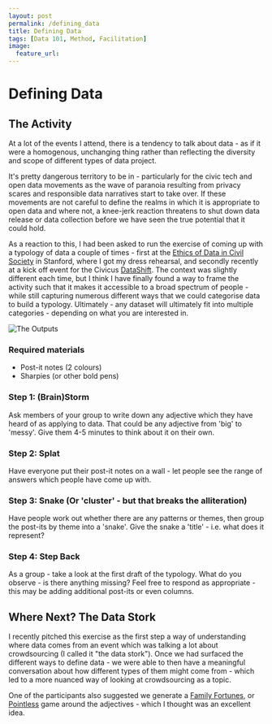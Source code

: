 ```yaml
---
layout: post
permalink: /defining_data
title: Defining Data 
tags: [Data 101, Method, Facilitation]
image: 
  feature_url: 
---
```


# Defining Data 

## The Activity

At a lot of the events I attend, there is a tendency to talk about data - as if it were a homogenous, unchanging thing rather than reflecting the diversity and scope of different types of data project. 

It's pretty dangerous territory to be in - particularly for the civic tech and open data movements as the wave of paranoia resulting from privacy scares and responsible data narratives start to take over. If these movements are not careful to define the realms in which it is appropriate to open data and where not, a knee-jerk reaction threatens to shut down data release or data collection before we have seen the true potential that it could hold.

As a reaction to this, I had been asked to run the exercise of coming up with a typology of data a couple of times - first at the [Ethics of Data in Civil Society](http://pacscenter.stanford.edu/content/ethics-data-conference) in Stanford, where I got my dress rehearsal, and secondly recently at a kick off event for the Civicus [DataShift](http://civicus.org/thedatashift/). The context was slightly different each time, but I think I have finally found a way to frame the activity such that it makes it accessible to a broad spectrum of people -while still capturing numerous different ways that we could categorise data to build a typology. Ultimately - any dataset will ultimately fit into multiple categories - depending on what you are interested in. 

![The Outputs](http://techtohuman.s3.amazonaws.com/images/IMG_3544.JPG)

### Required materials 

* Post-it notes (2 colours)
* Sharpies (or other bold pens)

### Step 1: (Brain)Storm

Ask members of your group to write down any adjective which they have heard of as applying to data. That could be any adjective from 'big' to 'messy'. Give them 4-5 minutes to think about it on their own. 

### Step 2: Splat 

Have everyone put their post-it notes on a wall - let people see the range of answers which people have come up with. 

### Step 3: Snake (Or 'cluster' - but that breaks the alliteration)

Have people work out whether there are any patterns or themes, then group the post-its by theme into a 'snake'. Give the snake a 'title' - i.e. what does it represent? 

### Step 4: Step Back

As a group - take a look at the first draft of the typology. What do you observe - is there anything missing? Feel free to respond as appropriate - this may be adding additional post-its or even columns. 


## Where Next? The Data Stork

I recently pitched this exercise as the first step a way of understanding where data comes from an event which was talking a lot about crowdsourcing (I called it "the data stork"). Once we had surfaced the different ways to define data - we were able to then have a meaningful conversation about how different types of them might come from - which led to a more nuanced way of looking at crowdsourcing as a topic. 

One of the participants also suggested we generate a [Family Fortunes](http://en.wikipedia.org/wiki/Family_Fortunes), or [Pointless](http://en.wikipedia.org/wiki/Pointless_(game_show)) game around the adjectives - which I thought was an excellent idea.   

